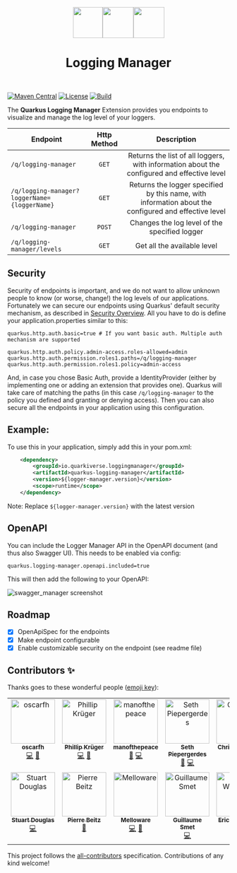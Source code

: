 <div align="center">

<img src="https://github.com/quarkiverse/.github/blob/main/assets/images/quarkus.svg" width="67" height="70" ><img src="https://github.com/quarkiverse/.github/blob/main/assets/images/plus-sign.svg" height="70" ><img src="https://github.com/quarkiverse/quarkus-logging-manager/blob/main/docs/modules/ROOT/assets/images/logmanager.svg" height="70" >

# Logging Manager
</div>
<br>

[![Maven Central](https://img.shields.io/maven-central/v/io.quarkiverse.loggingmanager/quarkus-logging-manager?color=cool-green&style=flat-square)](https://mvnrepository.com/artifact/io.quarkiverse.loggingmanager/quarkus-logging-manager)
[![License](https://img.shields.io/badge/License-Apache%202.0-blue.svg?style=flat-square)](https://opensource.org/licenses/Apache-2.0)
[![Build](https://github.com/quarkiverse/quarkus-logging-manager/actions/workflows/build.yml/badge.svg)](https://github.com/quarkiverse/quarkus-logging-manager/actions/workflows/build.yml)

The **Quarkus Logging Manager** Extension provides you endpoints to visualize and manage the
log level of your loggers.

| Endpoint                                     | Http Method |                                             Description                                              |
|----------------------------------------------|:-----------:|:----------------------------------------------------------------------------------------------------:|
| `/q/logging-manager`                         |    `GET`    |      Returns the list of all loggers, with information about the configured and effective level      |
| `/q/logging-manager?loggerName={loggerName}` |    `GET`    | Returns the logger specified by this name, with information about the configured and effective level |
| `/q/logging-manager`                         |   `POST`    |                            Changes the log level of the specified logger                             |
| `/q/logging-manager/levels`                  |    `GET`    |                                     Get all the available level                                      |

## Security
Security of endpoints is important, and we do not want to allow unknown people to know (or worse, change!) the log levels of
our applications.
Fortunately we can secure our endpoints using Quarkus' default security mechanism, as described in [Security Overview](https://quarkus.io/guides/security-overview).
All you have to do is define your application.properties similar to this: 

```properties
quarkus.http.auth.basic=true # If you want basic auth. Multiple auth mechanism are supported

quarkus.http.auth.policy.admin-access.roles-allowed=admin
quarkus.http.auth.permission.roles1.paths=/q/logging-manager
quarkus.http.auth.permission.roles1.policy=admin-access
```
And, in case you chose Basic Auth, provide a IdentityProvider (either by implementing one or adding an extension that provides
one).
Quarkus will take care of matching the paths (in this case `/q/logging-manager` to the policy you defined and 
granting or denying access).
Then you can also secure all the endpoints in your application using this configuration.


## Example:

To use this in your application, simply add this in your pom.xml:

```xml
    <dependency>
        <groupId>io.quarkiverse.loggingmanager</groupId>
        <artifactId>quarkus-logging-manager</artifactId>
        <version>${logger-manager.version}</version>
        <scope>runtime</scope>
    </dependency>
```

Note: Replace `${logger-manager.version}` with the latest version

## OpenAPI

You can include the Logger Manager API in the OpenAPI document (and thus also Swagger UI). This needs to be
enabled via config:

```
quarkus.logging-manager.openapi.included=true
```

This will then add the following to your OpenAPI:

![swagger_manager screenshot](openapi.png "Swagger UI Screenshot")

## Roadmap
- [x] OpenApiSpec for the endpoints
- [x] Make endpoint configurable
- [x] Enable customizable security on the endpoint (see readme file)

## Contributors ✨

Thanks goes to these wonderful people ([emoji key](https://allcontributors.org/docs/en/emoji-key)):

<!-- ALL-CONTRIBUTORS-LIST:START - Do not remove or modify this section -->
<!-- prettier-ignore-start -->
<!-- markdownlint-disable -->
<table>
  <tbody>
    <tr>
      <td align="center" valign="top" width="14.28%"><a href="https://github.com/oscarfh"><img src="https://avatars3.githubusercontent.com/u/3311764?v=4?s=100" width="100px;" alt="oscarfh"/><br /><sub><b>oscarfh</b></sub></a><br /><a href="https://github.com/quarkiverse/quarkus-logging-manager/commits?author=oscarfh" title="Code">💻</a> <a href="#maintenance-oscarfh" title="Maintenance">🚧</a></td>
      <td align="center" valign="top" width="14.28%"><a href="http://www.phillip-kruger.com"><img src="https://avatars3.githubusercontent.com/u/6836179?v=4?s=100" width="100px;" alt="Phillip Krüger"/><br /><sub><b>Phillip Krüger</b></sub></a><br /><a href="https://github.com/quarkiverse/quarkus-logging-manager/commits?author=phillip-kruger" title="Code">💻</a> <a href="#maintenance-phillip-kruger" title="Maintenance">🚧</a></td>
      <td align="center" valign="top" width="14.28%"><a href="https://github.com/manofthepeace"><img src="https://avatars.githubusercontent.com/u/13215031?v=4?s=100" width="100px;" alt="manofthepeace"/><br /><sub><b>manofthepeace</b></sub></a><br /><a href="#maintenance-manofthepeace" title="Maintenance">🚧</a> <a href="https://github.com/quarkiverse/quarkus-logging-manager/commits?author=manofthepeace" title="Code">💻</a></td>
      <td align="center" valign="top" width="14.28%"><a href="https://github.com/spieps"><img src="https://avatars.githubusercontent.com/u/103952931?v=4?s=100" width="100px;" alt="Seth Piepergerdes"/><br /><sub><b>Seth Piepergerdes</b></sub></a><br /><a href="#maintenance-spieps" title="Maintenance">🚧</a> <a href="https://github.com/quarkiverse/quarkus-logging-manager/commits?author=spieps" title="Code">💻</a></td>
      <td align="center" valign="top" width="14.28%"><a href="https://github.com/ChMThiel"><img src="https://avatars.githubusercontent.com/u/70508469?v=4?s=100" width="100px;" alt="Christian Thiel"/><br /><sub><b>Christian Thiel</b></sub></a><br /><a href="https://github.com/quarkiverse/quarkus-logging-manager/commits?author=ChMThiel" title="Code">💻</a></td>
      <td align="center" valign="top" width="14.28%"><a href="https://github.com/survivant"><img src="https://avatars.githubusercontent.com/u/191879?v=4?s=100" width="100px;" alt="Sebastien Dionne"/><br /><sub><b>Sebastien Dionne</b></sub></a><br /><a href="https://github.com/quarkiverse/quarkus-logging-manager/commits?author=survivant" title="Documentation">📖</a></td>
      <td align="center" valign="top" width="14.28%"><a href="https://github.com/Koekebakkert"><img src="https://avatars.githubusercontent.com/u/33450925?v=4?s=100" width="100px;" alt="Koekebakkert"/><br /><sub><b>Koekebakkert</b></sub></a><br /><a href="#maintenance-Koekebakkert" title="Maintenance">🚧</a></td>
    </tr>
    <tr>
      <td align="center" valign="top" width="14.28%"><a href="https://github.com/stuartwdouglas"><img src="https://avatars.githubusercontent.com/u/328571?v=4?s=100" width="100px;" alt="Stuart Douglas"/><br /><sub><b>Stuart Douglas</b></sub></a><br /><a href="https://github.com/quarkiverse/quarkus-logging-manager/commits?author=stuartwdouglas" title="Code">💻</a></td>
      <td align="center" valign="top" width="14.28%"><a href="https://github.com/PierreBtz"><img src="https://avatars.githubusercontent.com/u/9881659?v=4?s=100" width="100px;" alt="Pierre Beitz"/><br /><sub><b>Pierre Beitz</b></sub></a><br /><a href="https://github.com/quarkiverse/quarkus-logging-manager/commits?author=PierreBtz" title="Documentation">📖</a></td>
      <td align="center" valign="top" width="14.28%"><a href="https://melloware.com"><img src="https://avatars.githubusercontent.com/u/4399574?v=4?s=100" width="100px;" alt="Melloware"/><br /><sub><b>Melloware</b></sub></a><br /><a href="https://github.com/quarkiverse/quarkus-logging-manager/commits?author=melloware" title="Code">💻</a> <a href="#maintenance-melloware" title="Maintenance">🚧</a></td>
      <td align="center" valign="top" width="14.28%"><a href="https://lesincroyableslivres.fr/"><img src="https://avatars.githubusercontent.com/u/1279749?v=4?s=100" width="100px;" alt="Guillaume Smet"/><br /><sub><b>Guillaume Smet</b></sub></a><br /><a href="https://github.com/quarkiverse/quarkus-logging-manager/commits?author=gsmet" title="Code">💻</a></td>
      <td align="center" valign="top" width="14.28%"><a href="https://github.com/EricWittmann"><img src="https://avatars.githubusercontent.com/u/1890703?v=4?s=100" width="100px;" alt="Eric Wittmann"/><br /><sub><b>Eric Wittmann</b></sub></a><br /><a href="https://github.com/quarkiverse/quarkus-logging-manager/commits?author=EricWittmann" title="Tests">⚠️</a></td>
      <td align="center" valign="top" width="14.28%"><a href="http://www.xlate.io/"><img src="https://avatars.githubusercontent.com/u/20868526?v=4?s=100" width="100px;" alt="Michael Edgar"/><br /><sub><b>Michael Edgar</b></sub></a><br /><a href="https://github.com/quarkiverse/quarkus-logging-manager/pulls?q=is%3Apr+reviewed-by%3AMikeEdgar" title="Reviewed Pull Requests">👀</a></td>
    </tr>
  </tbody>
</table>

<!-- markdownlint-restore -->
<!-- prettier-ignore-end -->

<!-- ALL-CONTRIBUTORS-LIST:END -->

This project follows the [all-contributors](https://github.com/all-contributors/all-contributors) specification. Contributions of any kind welcome!

[1]: https://quarkus.io/guides/security-authorization